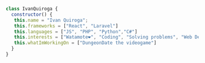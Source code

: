 ```javascript
class IvanQuiroga {
  constructor() {
   this.name = "Ivan Quiroga";
   this.frameworks = ["React", "Laravel"]
   this.languages = ["JS", "PHP", "Python","C#"]
   this.interests = ["Watamote❤️", "Coding", "Solving problems", "Web Development","CyberSecurity", "Game Development"]
   this.whatImWorkingOn = ["DungeonDate the videogame"]
  }
}

```

<picture src="https://media1.tenor.com/m/MPnfJyNHwj0AAAAd/tomoko-watamote.gif">
<picture src="https://media.tenor.com/xv4YcvjTsRoAAAAi/zzz.gif">

